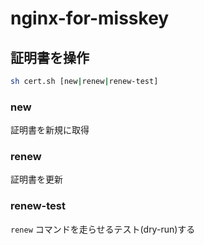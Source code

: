 # nginx-for-misskey

## 証明書を操作

```sh
sh cert.sh [new|renew|renew-test]
```

### new

証明書を新規に取得

### renew

証明書を更新

### renew-test

`renew` コマンドを走らせるテスト(dry-run)する
